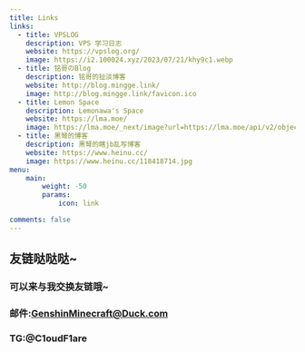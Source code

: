 ```yaml
---
title: Links
links:
  - title: VPSLOG
    description: VPS 学习日志
    website: https://vpslog.org/
    image: https://i2.100024.xyz/2023/07/21/khy9c1.webp
  - title: 铭哥のBlog
    description: 铭哥的扯淡博客
    website: http://blog.mingge.link/
    image: http://blog.mingge.link/favicon.ico
  - title: Lemon Space
    description: Lemonawa's Space
    website: https://lma.moe/
    image: https://lma.moe/_next/image?url=https://lma.moe/api/v2/objects/avatar/bdzsvuauase01sq36t.jpg&w=640&q=75&dpl=dpl_PfVQwB1KgXUKU8tAujNenz1wrKAz
  - title: 黑弩的博客
    description: 黑弩的瞎jb乱写博客
    website: https://www.heinu.cc/
    image: https://www.heinu.cc/118418714.jpg
menu:
    main: 
        weight: -50
        params:
            icon: link

comments: false
---
```

<!--
To use this feature, add `links` section to frontmatter.

This page's frontmatter:

```yaml
links:
  - title: GitHub
    description: GitHub is the world's largest software development platform.
    website: https://github.com
    image: https://github.githubassets.com/images/modules/logos_page/GitHub-Mark.png
  - title: TypeScript
    description: TypeScript is a typed superset of JavaScript that compiles to plain JavaScript.
    website: https://www.typescriptlang.org
    image: ts-logo-128.jpg
```

`image` field accepts both local and external images.

-->
## 友链哒哒哒~
### 可以来与我交换友链哦~
### 邮件:GenshinMinecraft@Duck.com
### TG:@C1oudF1are
